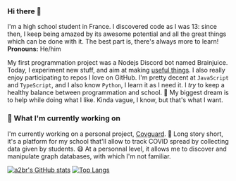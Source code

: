 ### Hi there 👋

<!--
**a2br/a2br** is a ✨ _special_ ✨ repository because its `README.md` (this file) appears on your GitHub profile.

Here are some ideas to get you started:

- 🔭 I’m currently working on ...
- 🌱 I’m currently learning ...
- 👯 I’m looking to collaborate on ...
- 🤔 I’m looking for help with ...
- 💬 Ask me about ...
- 📫 How to reach me: ...
- 😄 Pronouns: ...
- ⚡ Fun fact: ...
-->

I'm a high school student in France. I discovered code as I was 13: since then, I keep being amazed by its awesome potential and all the great things which can be done with it. The best part is, there's always more to learn! **Pronouns:** He/him

My first programmation project was a Nodejs Discord bot named Brainjuice. Today, I experiment new stuff, and aim at making [useful things](https://github.com/a2br/netflix-pin-hacker "Yeahhh... useful things..."). I also really enjoy participating to repos I love on GitHub. I'm pretty decent at `JavaScript` and `TypeScript`, and I also know `Python`, I learn it as I need it. I *try* to keep a healthy balance between programmation and school. 🎒 My biggest dream is to help while doing what I like. Kinda vague, I know, but that's what I want.

### 🔭 What I'm currently working on
I'm currently working on a personal project, [Covguard](https://github.com/covguard). 🦠 Long story short, it's a platform for my school that'll allow to track COVID spread by collecting data given by students. 😷 At a personnal level, it allows me to discover and manipulate graph databases, with which I'm not familiar.

[![a2br's GitHub stats](https://github-readme-stats.vercel.app/api?username=a2br&count_private=true&show_icons=true)](https://github.com/anuraghazra/github-readme-stats)
[![Top Langs](https://github-readme-stats.vercel.app/api/top-langs/?username=a2br&layout=compact)](https://github.com/anuraghazra/github-readme-stats)
